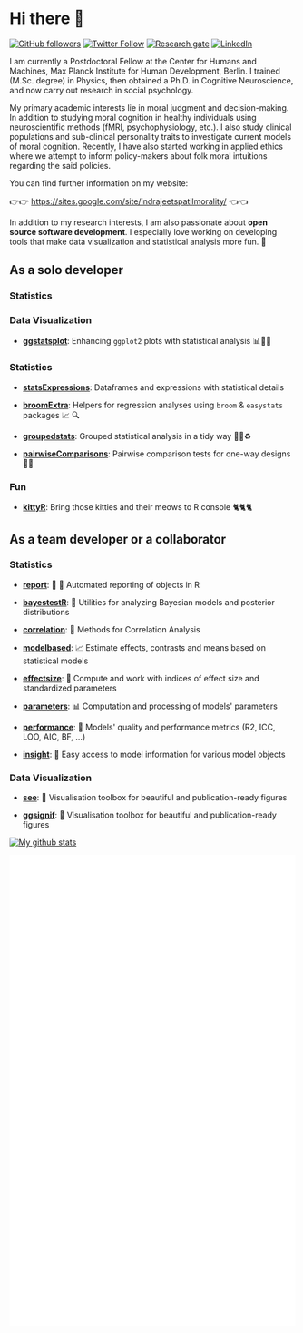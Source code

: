 # Hi there 👋

[![GitHub followers](https://img.shields.io/github/followers/IndrajeetPatil?label=Follow%20me&style=flat-square&logo=github&logoColor=white&colorB=4CAF50)](https://github.com/login?return_to=%2FIndrajeetPatil)
[![Twitter Follow](https://img.shields.io/twitter/follow/patilindrajeets?label=%20%40IndrajeetPatil&style=flat-square&labelColor=2196F3&logo=twitter&logoColor=white&colorB=0D47A1)](https://twitter.com/patilindrajeets)
[![Research gate](https://img.shields.io/badge/-Research%20Gate-green.svg?style=flat-square&logo=researchgate&logoColor=white&colorB=616161&labelColor=00BFA5)](https://www.researchgate.net/profile/Indrajeet-Patil-2)
[![LinkedIn](https://img.shields.io/badge/LinkedIn-0077B5?style=for-the-badge&logo=linkedin&logoColor=white)](https://www.linkedin.com/in/indrajeet-patil-397865174/)

I am currently a Postdoctoral Fellow at the Center for Humans and Machines, Max
Planck Institute for Human Development, Berlin. I trained (M.Sc. degree) in
Physics, then obtained a Ph.D. in Cognitive Neuroscience, and now carry out
research in social psychology. 

My primary academic interests lie in moral judgment and decision-making. In
addition to studying moral cognition in healthy individuals using
neuroscientific methods (fMRI, psychophysiology, etc.). I also study clinical
populations and sub-clinical personality traits to investigate current models of
moral cognition. Recently, I have also started working in applied ethics where
we attempt to inform policy-makers about folk moral intuitions regarding the
said policies.

You can find further information on my website:

👉👉 <https://sites.google.com/site/indrajeetspatilmorality/> 👈👈

In addition to my research interests, I am also passionate about **open source software development**. I especially love working on developing tools that make
data visualization and statistical analysis more fun. 🙌

## As a solo developer

### Statistics

### Data Visualization

- [**ggstatsplot**](https://github.com/IndrajeetPatil/ggstatsplot): Enhancing
  `ggplot2` plots with statistical analysis 📊🎨📣

### Statistics

- [**statsExpressions**](https://github.com/IndrajeetPatil/statsExpressions):
Dataframes and expressions with statistical details

- [**broomExtra**](https://github.com/IndrajeetPatil/broomExtra): Helpers for
regression analyses using `broom` & `easystats` packages  📈 🔍

- [**groupedstats**](https://github.com/IndrajeetPatil/groupedstats): Grouped
statistical analysis in a tidy way 🔁💪♻

- [**pairwiseComparisons**](https://github.com/IndrajeetPatil/pairwiseComparisons):
Pairwise comparison tests for one-way designs 🔬📝

### Fun

- [**kittyR**](https://github.com/IndrajeetPatil/kittyR): Bring those kitties
and their meows to R console 🐈🐈🐈

## As a team developer or a collaborator

### Statistics

- [**report**](https://easystats.github.io/report): 📜 🎉 Automated reporting of
  objects in R

- [**bayestestR**](https://easystats.github.io/bayestestR): 👻 Utilities for
  analyzing Bayesian models and posterior distributions

- [**correlation**](https://easystats.github.io/correlation): 🔗 Methods for
  Correlation Analysis

- [**modelbased**](https://easystats.github.io/modelbased): 📈 Estimate effects,
  contrasts and means based on statistical models

- [**effectsize**](https://easystats.github.io/effectsize): 🐉 Compute and work
  with indices of effect size and standardized parameters

- [**parameters**](https://easystats.github.io/parameters): 📊 Computation and
  processing of models' parameters

- [**performance**](https://easystats.github.io/performance): 💪 Models' quality
  and performance metrics (R2, ICC, LOO, AIC, BF, ...)

- [**insight**](https://easystats.github.io/insight): 🔮 Easy access to model
  information for various model objects

### Data Visualization

- [**see**](https://easystats.github.io/see): 🎨 Visualisation toolbox for
  beautiful and publication-ready figures

- [**ggsignif**](https://const-ae.github.io/ggsignif/): 🎨 Visualisation toolbox for
  beautiful and publication-ready figures  

[![My github stats](https://github-readme-stats.vercel.app/api?username=IndrajeetPatil&count_private=true&show_icons=true&theme=onedark)](https://github.com/anuraghazra/github-readme-stats)

![Metrics](https://github.com/IndrajeetPatil/IndrajeetPatil/raw/main/github-metrics.svg)
